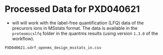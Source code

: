 # Processed Data for PXD040621

- will will work with the label-free quantification (LFQ) data of the precurors ions
  in MSstats format. The data is available in the `proteomicslfq` folder in the 
  quantms results (using version `1.3.0` of the workflow).

```bash
PXD040621.sdrf_openms_design_msstats_in.csv
```

